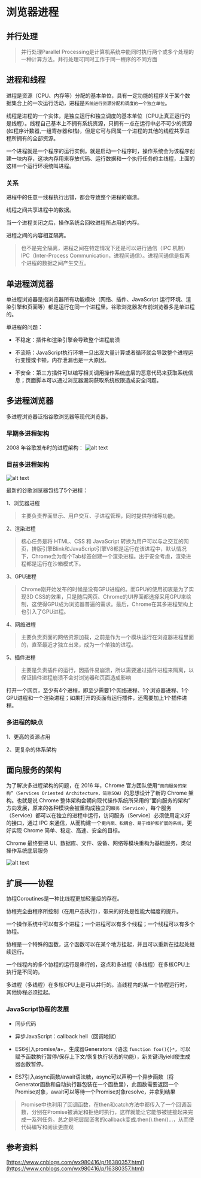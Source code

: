 # 浏览器进程

## 并行处理
> 并行处理Parallel Processing是计算机系统中能同时执行两个或多个处理的一种计算方法。并行处理可同时工作于同一程序的不同方面

## 进程和线程
进程是资源（CPU、内存等）分配的基本单位，具有一定功能的程序关于某个数据集合上的一次运行活动，进程是`系统进行资源分配和调度的一个独立单位`。

线程是进程的一个实体，是独立运行和独立调度的基本单位（CPU上真正运行的是线程）。线程自己基本上不拥有系统资源，只拥有一点在运行中必不可少的资源(如程序计数器,一组寄存器和栈)，但是它可与同属一个进程的其他的线程共享进程所拥有的全部资源。

一个进程就是一个程序的运行实例。就是启动一个程序时，操作系统会为该程序创建一块内存，这块内存用来存放代码、运行数据和一个执行任务的主线程，上面的这样一个运行环境统叫进程。

### 关系
进程中的任意一线程执行出错，都会导致整个进程的崩溃。

线程之间共享进程中的数据。

当一个进程关闭之后，操作系统会回收进程所占用的内存。

进程之间的内容相互隔离。

> 也不是完全隔离，进程之间在特定情况下还是可以进行通信（IPC 机制）
> IPC（Inter-Process Communication，进程间通信）。进程间通信是指两个进程的数据之间产生交互。

## 单进程浏览器
单进程浏览器是指浏览器所有功能模块（网络、插件、JavaScript 运行环境、渲染引擎和页面等）都是运行在同一个进程里。谷歌浏览器发布前浏览器多是单进程的。

单进程的问题：

- 不稳定：插件和渲染引擎会导致整个进程崩溃

- 不流畅：JavaScript执行环境一旦出现大量计算或者循环就会导致整个进程运行变慢或卡顿，内存泄漏也是一大原因。

- 不安全：第三方插件可以编写相关调用操作系统底层的恶意代码来获取系统信息；页面脚本可以通过浏览器漏洞获取系统权限造成安全问题。

## 多进程浏览器
多进程浏览器泛指谷歌浏览器等现代浏览器。

### 早期多进程架构
2008 年谷歌发布时的进程架构：
![alt text](./images/browser/image.png)

### 目前多进程架构
![alt text](./images/browser/image-1.png)

最新的谷歌浏览器包括了5个进程：

1、浏览器进程
>主要负责界面显示、用户交互、子进程管理，同时提供存储等功能。

2、渲染进程
>核心任务是将 HTML、CSS 和 JavaScript 转换为用户可以与之交互的网页，排版引擎Blink和JavaScript引擎V8都是运行在该进程中，默认情况下，Chrome会为每个Tab标签创建一个渲染进程。出于安全考虑，渲染进程都是运行在沙箱模式下。

3、GPU进程
>Chrome刚开始发布的时候是没有GPU进程的。而GPU的使用初衷是为了实现3D CSS的效果，只是随后网页、Chrome的UI界面都选择采用GPU来绘制，这使得GPU成为浏览器普遍的需求。最后，Chrome在其多进程架构上也引入了GPU进程。

4、网络进程
>主要负责页面的网络资源加载，之前是作为一个模块运行在浏览器进程里面的，直至最近才独立出来，成为一个单独的进程。

5、插件进程
>主要是负责插件的运行，因插件易崩溃，所以需要通过插件进程来隔离，以保证插件进程崩溃不会对浏览器和页面造成影响

打开一个网页，至少有4个进程，即至少需要1个网络进程、1个浏览器进程、1个GPU进程和一个渲染进程；如果打开的页面有运行插件，还需要加上1个插件进程。

### 多进程的缺点
1、更高的资源占用

2、更复杂的体系架构

## 面向服务的架构
为了解决多进程架构的问题，在 2016 年，Chrome 官方团队使用`“面向服务的架构”（Services Oriented Architecture，简称SOA）`的思想设计了新的 Chrome 架构。也就是说 Chrome 整体架构会朝向现代操作系统所采用的“面向服务的架构” 方向发展，原来的各种模块会被重构成独立的`服务（Service）`，每个服务（Service）都可以在独立的进程中运行，访问服务（Service）必须使用定义好的接口，通过 IPC 来通信，从而构建一个`更内聚、松耦合、易于维护和扩展的系统`，更好实现 Chrome 简单、稳定、高速、安全的目标。

Chrome 最终要把 UI、数据库、文件、设备、网络等模块重构为基础服务，类似操作系统底层服务

![alt text](./images/browser/image-2.png)

## 扩展——协程
协程Coroutines是一种比线程更加轻量级的存在。

协程完全由程序所控制（在用户态执行），带来的好处是性能大幅度的提升。

一个操作系统中可以有多个进程；一个进程可以有多个线程；一个线程可以有多个协程。

协程是一个特殊的函数，这个函数可以在某个地方挂起，并且可以重新在挂起处继续运行。

一个线程内的多个协程的运行是串行的，这点和多进程（多线程）在多核CPU上执行是不同的。

多进程（多线程）在多核CPU上是可以并行的。当线程内的某一个协程运行时，其他协程必须挂起。

### JavaScript协程的发展

- 同步代码

- 异步JavaScript：callback hell（回调地狱）

- ES6引入promise/a+，生成器Generators（语法 `function foo(){}*`，可以赋予函数执行暂停/保存上下文/恢复执行状态的功能），新关键词yield使生成器函数暂停。

- ES7引入async函数/await语法糖，async可以声明一个异步函数（将Generator函数和自动执行器包装在一个函数里），此函数需要返回一个Promise对象，await可以等待一个Promise对象resolve，并拿到结果

> Promise中也利用了回调函数，在then和catch方法中都传入了一个回调函数，分别在Promise被满足和拒绝时执行，这样就能让它能够被链接起来完成一系列任务。总之是吧层层嵌套的callback变成.then().then()...，从而使代码编写和阅读更直观



## 参考资料
[https://www.cnblogs.com/wx980416/p/16380357.html](https://www.cnblogs.com/wx980416/p/16380357.html)

